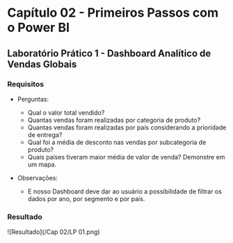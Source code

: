 # Capítulo 02 - Primeiros Passos com o Power BI

## Laboratório Prático 1 - Dashboard Analítico de Vendas Globais

### Requisitos

* Perguntas:
  - Qual o valor total vendido?
  - Quantas vendas foram realizadas por categoria de produto?
  - Quantas vendas foram realizadas por país considerando a prioridade de entrega?
  - Qual foi a média de desconto nas vendas por subcategoria de produto?
  - Quais países tiveram maior média de valor de venda? Demonstre em um mapa.

* Observações:
  - E nosso Dashboard deve dar ao usuário a possibilidade de filtrar os dados por ano, por segmento e por país.

### Resultado

![Resultado](/Cap 02/LP 01.png)

